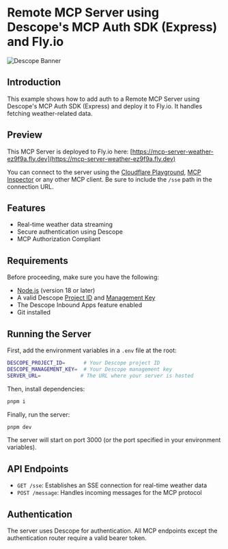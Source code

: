 # Remote MCP Server using Descope's MCP Auth SDK (Express) and Fly.io

![Descope Banner](https://github.com/descope/.github/assets/32936811/d904d37e-e3fa-4331-9f10-2880bb708f64)

## Introduction

This example shows how to add auth to a Remote MCP Server using Descope's MCP Auth SDK (Express) and deploy it to Fly.io. It handles fetching weather-related data.

## Preview

This MCP Server is deployed to Fly.io here: [https://mcp-server-weather-ez9f9a.fly.dev](https://mcp-server-weather-ez9f9a.fly.dev)

You can connect to the server using the [Cloudflare Playground](https://playground.ai.cloudflare.com/), [MCP Inspector](https://modelcontextprotocol.io/docs/tools/inspector) or any other MCP client. Be sure to include the `/sse` path in the connection URL.

## Features

- Real-time weather data streaming
- Secure authentication using Descope
- MCP Authorization Compliant

## Requirements

Before proceeding, make sure you have the following:

- [Node.js](https://nodejs.org/) (version 18 or later)
- A valid Descope [Project ID](https://app.descope.com/settings/project) and [Management Key](https://app.descope.com/settings/company/managementkeys)
- The Descope Inbound Apps feature enabled
- Git installed

## Running the Server

First, add the environment variables in a `.env` file at the root:

```bash
DESCOPE_PROJECT_ID=      # Your Descope project ID
DESCOPE_MANAGEMENT_KEY=  # Your Descope management key
SERVER_URL=             # The URL where your server is hosted
```

Then, install dependencies:

```bash
pnpm i
```

Finally, run the server:

```bash
pnpm dev
```

The server will start on port 3000 (or the port specified in your environment variables).

## API Endpoints

- `GET /sse`: Establishes an SSE connection for real-time weather data
- `POST /message`: Handles incoming messages for the MCP protocol

## Authentication

The server uses Descope for authentication. All MCP endpoints except the authentication router require a valid bearer token.
